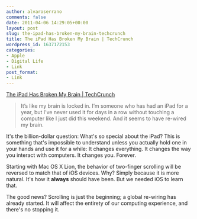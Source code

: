 ```yaml
---
author: alvaroserrano
comments: false
date: 2011-04-06 14:29:05+00:00
layout: post
slug: the-ipad-has-broken-my-brain-techcrunch
title: The iPad Has Broken My Brain | TechCrunch
wordpress_id: 1637172153
categories:
- Apple
- Digital Life
- Link
post_format:
- Link
---
```


[The iPad Has Broken My Brain | TechCrunch](http://techcrunch.com/2011/04/06/the-ipad-os-x-scrolling/)


<blockquote>It’s like my brain is locked in. I’m someone who has had an iPad for a year, but I’ve never used it for days in a row without touching a computer like I just did this weekend. And it seems to have re-wired my brain.</blockquote>


It's the billion-dollar question: What's so special about the iPad? This is something that's impossible to understand unless you actually hold one in your hands and use it for a while: It changes everything. It changes the way you interact with computers. It changes you. Forever.

Starting with Mac OS X Lion, the behavior of two-finger scrolling will be reversed to match that of iOS devices. Why? Simply because it is more natural. It's how it **always** should have been. But we needed iOS to learn that.

The good news? Scrolling is just the beginning; a global re-wiring has already started. It will affect the entirety of our computing experience, and there's no stopping it.
